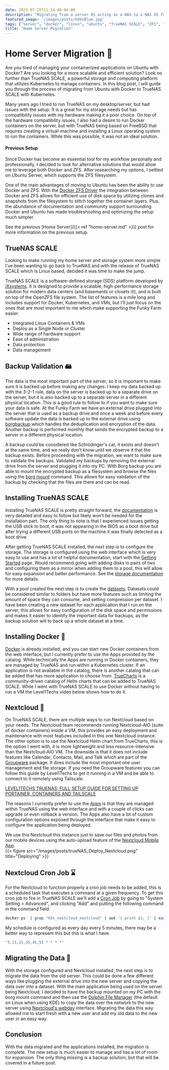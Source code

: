 ```yaml
---
date: 2023-07-25T11:14:48-04:00
description: "Migrating from a server OS acting as a NAS to a NAS OS for the server"
featured_image: '/images/posts/hddsBlue.jpg'
tags: ["server", "docker", "linux", "ubuntu", "TrueNAS SCALE", "ZFS", "NAS", "home server", "migration"]
title: "Home Server Migration"
---
```


# Home Server Migration 💾

Are you tired of managing your containerized applications on Ubuntu with Docker? Are you looking for a more scalable and 
efficient solution? Look no further than TrueNAS SCALE, a powerful storage and computing platform that utilizes 
Kubernetes to manage containers. In this blog post, I will guide you through the process of migrating from Ubuntu with 
Docker to TrueNAS SCALE with Kubernetes.  
<!--more-->

Many years ago I tried to run TrueNAS on my desktop/server, but had issues with the setup. It is a great for my storage 
needs but has compatibility issues with my hardware making it a poor choice. On top of the hardware compatibility 
issues, I also had a desire to run Docker containers on the server, but with TrueNAS being based on FreeBSD that 
requires creating a virtual-machine and installing a Linux operating system to run the containers. While this was 
possible, it was not an ideal solution.  

#### Previous Setup
Since Docker has become an essential tool for my workflow personally and professionally, I decided to look for 
alternative solutions that would allow me to leverage both Docker and ZFS. After researching my options, I settled on 
Ubuntu Server, which supports the ZFS filesystem.  

One of the main advantages of moving to Ubuntu has been the ability to use Docker and ZFS. With the [Docker ZFS Driver](https://docs.docker.com/storage/storagedriver/zfs-driver/) 
the integration between Docker and ZFS allows for efficient use of disk space by utilizing clones and snapshots from the 
filesystem to stitch together the container layers. Plus, the abundance of documentation and community support 
surrounding Docker and Ubuntu has made troubleshooting and optimizing the setup much simpler.  

See the previous [Home Server]({{< ref "home-server.md" >}}) post for more information on the previous setup.  

## TrueNAS SCALE
Looking to make running my home server and storage system more simple I've been wanting to go back to TrueNAS and with 
the release of TrueNAS SCALE which is Linux based, decided it was time to make the jump.  

TrueNAS SCALE is a software-defined storage (SDS) platform developed by [iXsystems](https://www.ixsystems.com/). It is 
designed to provide a scalable, high-performance storage solution for modern data centers (and basements or closets 🤓), 
and is built on top of the OpenZFS file system. The list of features is a mile long and includes support for Docker, 
Kubernetes, and VMs, but I'll just focus on the ones that are most important to me which make supporting the Funky Farm 
easier.
* Integrated Linux Containers & VMs
* Deploy as a Single Node or Cluster
* Wide range of hardware support
* Ease of administration
* Data protection
* Data management

## Backup Validation 🖴
The data is the most important part of the server, so it is important to make sure it is backed up before making any
changes. I keep my data backed up with the 3-2-1 rule, data on the server is backed up to a separate drive on the server, 
but it is also backed up to a separate server in a different physical location. This is a good rule to follow to if you 
want to make sure your data is safe. At the Funky Farm we have an external drive plugged into the server that is used 
as a backup drive and once a week and before every software update the data is backed up to the external drive using 
[borgbackup](https://www.borgbackup.org/) which handles the deduplication and encryption of the data. Another backup is 
performed monthly that sends the encrypted backup to a server in a different physical location.  

A backup could be considered like Schrödinger's cat, it exists and doesn't at the same time, and we really don't know 
until we observe it that the backup exists. Before proceeding with the migration, we want to make sure to validate the 
backups. Validated my backups by removing the external drive from the server and plugging it into my PC. With Borg 
backup you are able to mount the encrypted backup as a filesystem and browse the files using the [borg mount](https://borgbackup.readthedocs.io/en/stable/usage/mount.html)
command. This allows for easy validation of the backup by checking that the files are there and can be read.  

## Installing TrueNAS SCALE

Installing TrueNAS SCALE is pretty straight forward, the [documentation](https://www.truenas.com/docs/scale/gettingstarted/install/installingscale/)
is very detailed and easy to follow but likely won't be needed for the installation part. The only thing to 
note is that I experienced issues getting the USB stick to boot, it was not appearing in the BIOS as a boot drive but 
after trying a different USB ports on the machine it was finally detected as a boot drive.  

After getting TrueNAS SCALE installed, the next step is to configure the storage. The storage is configured using the 
web interface which is very easy to use and has a lot of helpful documentation, start with the [Getting Started](https://www.truenas.com/docs/scale/gettingstarted/configure/)
page. Would recommend going with adding disks in pairs of two and configuring them as a mirror when adding them to a pool, 
this will allow for easy expansion and better performance. See the [storage documentation](https://www.truenas.com/docs/scale/scaletutorials/storage/) 
for more details.  

With a pool created the next step is to create the [datasets](https://www.truenas.com/docs/scale/scaletutorials/storage/datasets/). 
Datasets could be considered similar to folders but have more features such as limiting the amount of space they can 
consume, and setting compression per dataset. I have been creating a new dataset for each application that I run on the 
server, this allows for easy configuration of the disk space and permissions and makes it easier to identify the 
important data for backups, as the backup solution will to back up a whole dataset at a time.  

## Installing Docker 🐳
[Docker](https://www.truenas.com/docs/scale/scaletutorials/apps/docker/) is already installed, and you can start new 
Docker containers from the web interface, but I currently prefer to use the Apps provided by the catalog. While 
technically the Apps are running in Docker containers, they are managed by TrueNAS and run within a Kubernetes cluster. 
If an application is not available in the catalog, there is another catalog that can be added that has more application 
to choose from. [TrueCharts](https://truecharts.org/) is a community-driven catalog of Helm charts that can be added to 
TrueNAS SCALE. While I went with TrueNAS SCALE to use Docker without having to run a VM the Level1Techs video below 
shows how to do it.  

## Nextcloud 📁
On TrueNAS SCALE, there are multiple ways to run Nextcloud based on your needs. The Nextcloud team recommends running 
Nextcloud-AIO (suite of docker containers) inside a VM, this provides an easy deployment and maintenance with most 
features included in this one Nextcloud instance. The other option is to use the Nextcloud Helm chart from TrueCharts, 
this is the option I went with, it is more lightweight and less resource-intensive than the Nextcloud-AIO VM. The 
downside is that it does not include features like Calendar, Contacts, Mail, and Talk which are part of the [Groupware](https://nextcloud.com/groupware/) 
package. It does include the most important one user management and file storage. If you need the Groupware features 
you can follow this guide by Level1Techs to get it running in a VM and be able to connect to it remotely using Tailscale.  

[LEVEL1TECHS TRUENAS: FULL SETUP GUIDE FOR SETTING UP PORTAINER, CONTAINERS AND TAILSCALE](https://level1techs.com/video/truenas-full-setup-guide-setting-portainer-containers-and-tailscale-ultimatehomeserver)  

The reasons I currently prefer to use the [Apps](https://www.truenas.com/docs/scale/scaletutorials/apps/) is that they
are managed within TrueNAS using the web interface and with a couple of clicks can upgrade or even rollback a version.
The Apps also have a lot of custom configuration options exposed through the interface that make it easy to configure
the application being deployed.  

We use this Nextcloud this instance just to save our files and photos from our mobile devices using the auto-upload 
feature of the [Nextcloud Mobile App](https://nextcloud.com/clients/).  
{{< figure src="/images/posts/trueNAS_Deploy_Nextcloud.png" title="Deploying" >}}

## Nextcloud Cron Job ⌛
For the Nextcloud to function properly a cron job needs to be added, this is a scheduled task that executes a
command at a given frequency. To get this cron job to fire in TrueNAS SCALE we'll add a [Cron Job](https://www.truenas.com/docs/scale/scaleuireference/systemsettings/advancedsettingsscreen/#cron-jobs-widget) 
by going to "System Setting > Advanced", and clicking "Add" and putting the following command in the command field.
```bash
docker ps  | grep "k8s_nextcloud_nextcloud" | awk '{ print $1; }' | xargs -I % docker exec --user www-data "%" php -f /var/www/html/cron.php
```
My schedule is configured as every day every 5 minutes, there may be a better way to represent this but this is what I 
have.
``` bash
"5,15,25,35,45,55 * * * *"
```

## Migrating the Data 📁
With the storage configured and Nextcloud installed, the next step is to migrate the data from the old server. This could be 
done a few different ways like plugging the external drive into the new server and copying the data over into a dataset. 
With the main application being used on the server being Nextcloud, I decided to have the backup mounted on my PC with 
the borg mount command and then use the [Dolphin File Manager](https://apps.kde.org/dolphin/) (the default on Linux when using KDE)
to copy the data over the network to the new server using [Nextcloud's webdav](https://docs.nextcloud.com/server/latest/user_manual/en/files/access_webdav.html) 
interface. Migrating the data this way allowed me to start fresh with a new user and add my old data to the new user in 
an easy way.

## Conclusion
With the data migrated and the applications installed, the migration is complete. The new setup is much easier to 
manage and has a lot of room for expansion. The only thing missing is a backup solution, but that will be covered in a
future post.
